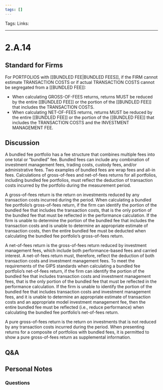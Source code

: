 ```yaml
---
tags: []
---
```

Tags:
Links: 
___
# 2.A.14
## Standard for Firms
For PORTFOLIOS with [[BUNDLED FEE|BUNDLED FEES]], if the FIRM cannot estimate TRANSACTION COSTS or if actual TRANSACTION COSTS cannot be segregated from a [[BUNDLED FEE]]:
- When calculating GROSS-OF-FEES returns, returns MUST be reduced by the entire [[BUNDLED FEE]] or the portion of the [[BUNDLED FEE]] that includes the TRANSACTION COSTS.
- When calculating NET-OF-FEES returns, returns MUST be reduced by the entire [[BUNDLED FEE]] or the portion of the [[BUNDLED FEE]] that includes the TRANSACTION COSTS and the INVESTMENT MANAGEMENT FEE.
## Discussion
A bundled fee portfolio has a fee structure that combines multiple fees into one total or “bundled” fee. Bundled fees can include any combination of investment management fees, trading costs, custody fees, and/or administrative fees. Two examples of bundled fees are wrap fees and all-in fees. Calculations of gross-of-fees and net-of-fees returns for all portfolios, including bundled fee portfolios, must reflect the deduction of transaction costs incurred by the portfolio during the measurement period.

A gross-of-fees return is the return on investments reduced by any transaction costs incurred during the period. When calculating a bundled fee portfolio’s gross-of-fees return, if the firm can identify the portion of the bundled fee that includes the transaction costs, that is the only portion of the bundled fee that must be reflected in the performance calculation. If the firm is unable to determine the portion of the bundled fee that includes the transaction costs and is unable to determine an appropriate estimate of transaction costs, then the entire bundled fee must be deducted when calculating the bundled fee portfolio’s gross-of-fees return.

A net-of-fees return is the gross-of-fees return reduced by investment management fees, which include both performance-based fees and carried interest. A net-of-fees return must, therefore, reflect the deduction of both transaction costs and investment management fees. To meet the requirements of the GIPS standards when calculating a bundled fee portfolio’s net-of-fees return, if the firm can identify the portion of the bundled fee that includes transaction costs and investment management fees, that is the only portion of the bundled fee that must be reflected in the performance calculation. If the firm is unable to identify the portion of the bundled fee that includes transaction costs and investment management fees, and it is unable to determine an appropriate estimate of transaction costs and an appropriate model investment management fee, then the entire bundled fee must be reflected (i.e., reduce performance) when calculating the bundled fee portfolio’s net-of-fees return.

A pure gross-of-fees return is the return on investments that is not reduced by any transaction costs incurred during the period. When presenting returns for a composite of portfolios with bundled fees, it is permitted to show a pure gross-of-fees return as supplemental information.
## Q&A

## Personal Notes

### Questions